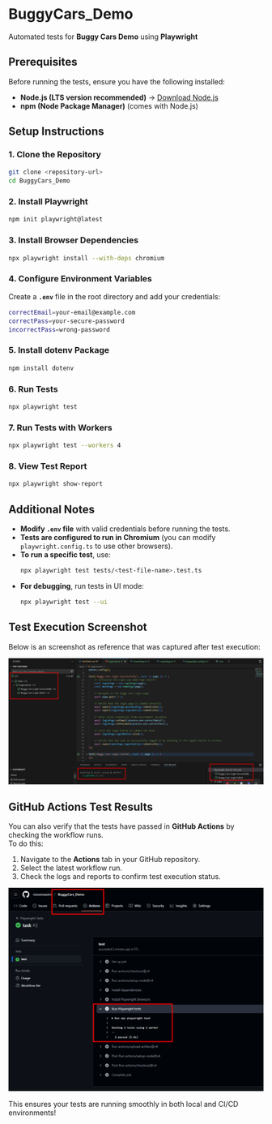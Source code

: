 # **BuggyCars_Demo**  
Automated tests for **Buggy Cars Demo** using **Playwright**  

## **Prerequisites**  
Before running the tests, ensure you have the following installed:  
- **Node.js (LTS version recommended)** → [Download Node.js](https://nodejs.org/)  
- **npm (Node Package Manager)** (comes with Node.js)  

## **Setup Instructions**  

### **1. Clone the Repository**  
```sh
git clone <repository-url>
cd BuggyCars_Demo
```

### **2. Install Playwright**  
```sh
npm init playwright@latest
```

### **3. Install Browser Dependencies**  
```sh
npx playwright install --with-deps chromium
```

### **4. Configure Environment Variables**  
Create a **`.env`** file in the root directory and add your credentials:  
```sh
correctEmail=your-email@example.com
correctPass=your-secure-password
incorrectPass=wrong-password
```

### **5. Install dotenv Package**  
```sh
npm install dotenv
```

### **6. Run Tests**  
```sh
npx playwright test
```

### **7. Run Tests with Workers**  
```sh
npx playwright test --workers 4
```

### **8. View Test Report**  
```sh
npx playwright show-report
```

## **Additional Notes**  
- **Modify `.env` file** with valid credentials before running the tests.  
- **Tests are configured to run in Chromium** (you can modify `playwright.config.ts` to use other browsers).  
- **To run a specific test**, use:  
  ```sh
  npx playwright test tests/<test-file-name>.test.ts
  ```  
- **For debugging**, run tests in UI mode:  
  ```sh
  npx playwright test --ui
  ```  

## Test Execution Screenshot

Below is an screenshot as reference that was captured after test execution:

![Test Screenshot](screenshot.png)

## GitHub Actions Test Results

You can also verify that the tests have passed in **GitHub Actions** by checking the workflow runs.  
To do this:
1. Navigate to the **Actions** tab in your GitHub repository.
2. Select the latest workflow run.
3. Check the logs and reports to confirm test execution status.

![Test Screenshot](gitactions.png)

This ensures your tests are running smoothly in both local and CI/CD environments!

